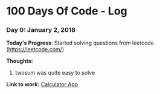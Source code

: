 # 100 Days Of Code - Log

### Day 0: January 2, 2018

**Today's Progress**: Started solving questions from leetcode (https://leetcode.com/)

**Thoughts:**
1) twosum was quite easy to solve


**Link to work:** [Calculator App](http://www.example.com)